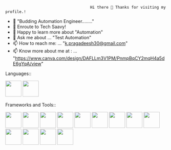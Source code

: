                                          Hi there 👋 Thanks for visiting my profile.!

- 🔭 "Budding Automation Engineer........" 
- 🌱 Enroute to Tech Saavy!
- 🤔 Happy to learn more about "Automation"
- 💬 Ask me about ... "Test Automation"
- 📫 How to reach me: ... "k.pragadeesh30@gmail.com" 
- 📫 Know more about me at : ... "https://www.canva.com/design/DAFLLm3V1PM/PnmpBqCY2mqH4a5dE6gYqA/view"


Languages::

<img  src="https://user-images.githubusercontent.com/77200634/227730232-ac7a9b8d-8b01-4da7-80db-0ddbbb1295d3.png" width = 50 height =50> <img  src="https://user-images.githubusercontent.com/77200634/227730252-c6ada764-859a-4a12-8d78-200483d2d651.png" width = 50 height =50>




Frameworks and Tools::


<img  src="https://user-images.githubusercontent.com/77200634/227730300-e3157370-f9da-4ef9-a70f-975b9fff51eb.png" width = 50 height =50> <img  src="https://user-images.githubusercontent.com/77200634/227730327-b0641465-b37c-4fee-9d96-73ecda9b29cf.png" width = 50 height =50> <img  src="https://user-images.githubusercontent.com/77200634/227761999-4b46fd9e-918d-4e11-9e04-4609aba70363.png" width = 50 height =50> <img  src="https://user-images.githubusercontent.com/77200634/227762044-37642cfc-686d-4254-8e2f-523e2b9ddd7f.png" width = 50 height =50> <img  src="https://user-images.githubusercontent.com/77200634/227762082-ccc3a6bd-98d0-432a-9bd1-31919978b47f.png" width = 50 height =50> <img  src="https://user-images.githubusercontent.com/77200634/227762098-07fd5336-baaa-44a2-b618-2b30769eb579.png" width = 50 height =50> <img  src="https://user-images.githubusercontent.com/77200634/227762157-f5d4f404-627f-45b5-8bcf-082b44bb58ec.png" width = 50 height =50> <img  src="https://user-images.githubusercontent.com/77200634/227762187-96c1997c-405e-4a97-99b1-e355d5f0e34e.png" width = 50 height =50> <img  src="https://user-images.githubusercontent.com/77200634/227762217-989f8b4c-f990-41bf-9b86-2976b49d5ec8.png" width = 50 height =50> <img  src="https://user-images.githubusercontent.com/77200634/227762255-79d846c3-7c13-4ab7-8a7f-fce82ba19b80.png" width = 50 height =50> <img  src="https://user-images.githubusercontent.com/77200634/227762287-f4d7493c-7056-4d7b-9f27-804c6c486afc.png" width = 50 height =50> <img  src="https://user-images.githubusercontent.com/77200634/227762331-94ef3803-76a9-4798-accc-c7cf9947bfa1.png" width = 50 height =50> <img  src="https://user-images.githubusercontent.com/77200634/227762335-47cb70c3-03af-4355-aca9-c29778863959.png" width = 50 height =50> 









